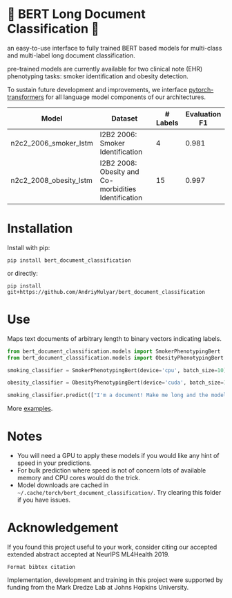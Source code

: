 # :book: BERT Long Document Classification :book:
an easy-to-use interface to fully trained BERT based models for multi-class and multi-label long document classification.

pre-trained models are currently available for two clinical note (EHR) phenotyping tasks: smoker identification and obesity detection.

To sustain future development and improvements, we interface [pytorch-transformers](https://github.com/huggingface/pytorch-transformers)
for all language model components of our architectures.

| Model             |          Dataset |  # Labels |  Evaluation F1 |
|-------------------|------------------|--------|----------|
|   n2c2_2006_smoker_lstm   | I2B2 2006: Smoker Identification            | 4 |      0.981        |
| n2c2_2008_obesity_lstm | I2B2 2008: Obesity and Co-morbidities Identification    | 15 |      0.997        |

# Installation

Install with pip:

```
pip install bert_document_classification
```

or directly:

```
pip install git+https://github.com/AndriyMulyar/bert_document_classification
```

# Use
Maps text documents of arbitrary length to binary vectors indicating labels.
```python
from bert_document_classification.models import SmokerPhenotypingBert
from bert_document_classification.models import ObesityPhenotypingBert

smoking_classifier = SmokerPhenotypingBert(device='cpu', batch_size=10) #defaults to GPU prediction

obesity_classifier = ObesityPhenotypingBert(device='cuda', batch_size=10) #or CPU if you would like.

smoking_classifier.predict(["I'm a document! Make me long and the model can still perform well!"])
```
More [examples](/examples).



# Notes
- You will need a GPU to apply these models if you would like any hint of speed in your predictions.
- For bulk prediction where speed is not of concern lots of available memory and CPU cores would do the trick.
- Model downloads are cached in `~/.cache/torch/bert_document_classification/`. Try clearing this folder if you have issues.



# Acknowledgement
If you found this project useful to your work, consider citing our accepted extended abstract accepted at NeurIPS ML4Health 2019.

```
Format bibtex citation
```

Implementation, development and training in this project were supported by funding from the Mark Dredze Lab at Johns Hopkins University.
